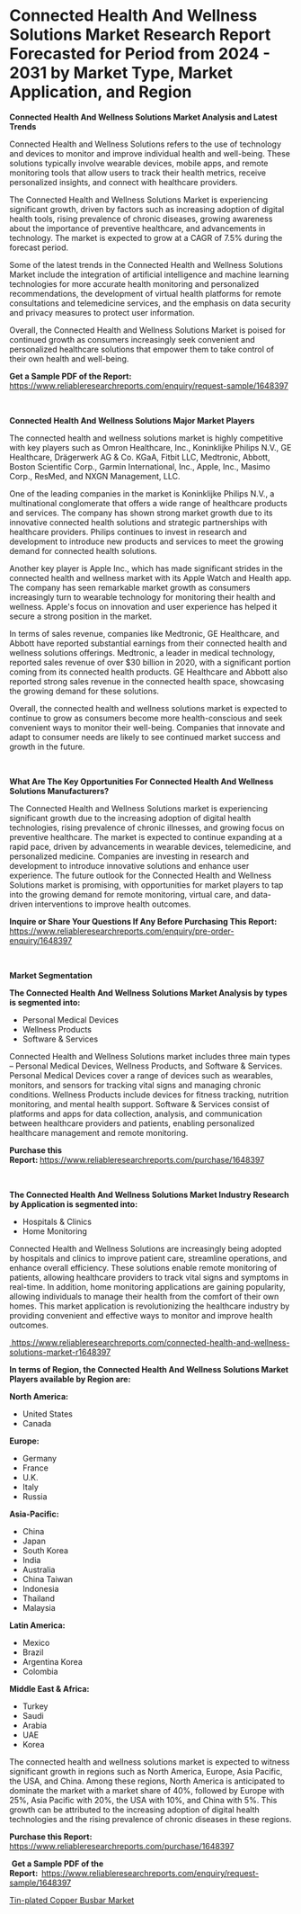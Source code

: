 <p><h1>Connected Health And Wellness Solutions Market Research Report Forecasted for Period from 2024 -  2031 by Market Type, Market Application, and Region</h1></p><p><strong>Connected Health And Wellness Solutions Market Analysis and Latest Trends</strong></p>
<p><p>Connected Health and Wellness Solutions refers to the use of technology and devices to monitor and improve individual health and well-being. These solutions typically involve wearable devices, mobile apps, and remote monitoring tools that allow users to track their health metrics, receive personalized insights, and connect with healthcare providers.</p><p>The Connected Health and Wellness Solutions Market is experiencing significant growth, driven by factors such as increasing adoption of digital health tools, rising prevalence of chronic diseases, growing awareness about the importance of preventive healthcare, and advancements in technology. The market is expected to grow at a CAGR of 7.5% during the forecast period.</p><p>Some of the latest trends in the Connected Health and Wellness Solutions Market include the integration of artificial intelligence and machine learning technologies for more accurate health monitoring and personalized recommendations, the development of virtual health platforms for remote consultations and telemedicine services, and the emphasis on data security and privacy measures to protect user information.</p><p>Overall, the Connected Health and Wellness Solutions Market is poised for continued growth as consumers increasingly seek convenient and personalized healthcare solutions that empower them to take control of their own health and well-being.</p></p>
<p><strong>Get a Sample PDF of the Report:&nbsp;</strong> <a href="https://www.reliableresearchreports.com/enquiry/request-sample/1648397">https://www.reliableresearchreports.com/enquiry/request-sample/1648397</a></p>
<p>&nbsp;</p>
<p><strong>Connected Health And Wellness Solutions Major Market Players</strong></p>
<p><p>The connected health and wellness solutions market is highly competitive with key players such as Omron Healthcare, Inc., Koninklijke Philips N.V., GE Healthcare, Drägerwerk AG & Co. KGaA, Fitbit LLC, Medtronic, Abbott, Boston Scientific Corp., Garmin International, Inc., Apple, Inc., Masimo Corp., ResMed, and NXGN Management, LLC.</p><p>One of the leading companies in the market is Koninklijke Philips N.V., a multinational conglomerate that offers a wide range of healthcare products and services. The company has shown strong market growth due to its innovative connected health solutions and strategic partnerships with healthcare providers. Philips continues to invest in research and development to introduce new products and services to meet the growing demand for connected health solutions.</p><p>Another key player is Apple Inc., which has made significant strides in the connected health and wellness market with its Apple Watch and Health app. The company has seen remarkable market growth as consumers increasingly turn to wearable technology for monitoring their health and wellness. Apple's focus on innovation and user experience has helped it secure a strong position in the market.</p><p>In terms of sales revenue, companies like Medtronic, GE Healthcare, and Abbott have reported substantial earnings from their connected health and wellness solutions offerings. Medtronic, a leader in medical technology, reported sales revenue of over $30 billion in 2020, with a significant portion coming from its connected health products. GE Healthcare and Abbott also reported strong sales revenue in the connected health space, showcasing the growing demand for these solutions.</p><p>Overall, the connected health and wellness solutions market is expected to continue to grow as consumers become more health-conscious and seek convenient ways to monitor their well-being. Companies that innovate and adapt to consumer needs are likely to see continued market success and growth in the future.</p></p>
<p>&nbsp;</p>
<p><strong>What Are The Key Opportunities For Connected Health And Wellness Solutions Manufacturers?</strong></p>
<p><p>The Connected Health and Wellness Solutions market is experiencing significant growth due to the increasing adoption of digital health technologies, rising prevalence of chronic illnesses, and growing focus on preventive healthcare. The market is expected to continue expanding at a rapid pace, driven by advancements in wearable devices, telemedicine, and personalized medicine. Companies are investing in research and development to introduce innovative solutions and enhance user experience. The future outlook for the Connected Health and Wellness Solutions market is promising, with opportunities for market players to tap into the growing demand for remote monitoring, virtual care, and data-driven interventions to improve health outcomes.</p></p>
<p><strong>Inquire or Share Your Questions If Any Before Purchasing This Report:</strong> <a href="https://www.reliableresearchreports.com/enquiry/pre-order-enquiry/1648397">https://www.reliableresearchreports.com/enquiry/pre-order-enquiry/1648397</a></p>
<p>&nbsp;</p>
<p><strong>Market Segmentation</strong></p>
<p><strong>The Connected Health And Wellness Solutions Market Analysis by types is segmented into:</strong></p>
<p><ul><li>Personal Medical Devices</li><li>Wellness Products</li><li>Software & Services</li></ul></p>
<p><p>Connected Health and Wellness Solutions market includes three main types – Personal Medical Devices, Wellness Products, and Software & Services. Personal Medical Devices cover a range of devices such as wearables, monitors, and sensors for tracking vital signs and managing chronic conditions. Wellness Products include devices for fitness tracking, nutrition monitoring, and mental health support. Software & Services consist of platforms and apps for data collection, analysis, and communication between healthcare providers and patients, enabling personalized healthcare management and remote monitoring.</p></p>
<p><strong>Purchase this Report:&nbsp;</strong><a href="https://www.reliableresearchreports.com/purchase/1648397">https://www.reliableresearchreports.com/purchase/1648397</a></p>
<p>&nbsp;</p>
<p><strong>The Connected Health And Wellness Solutions Market Industry Research by Application is segmented into:</strong></p>
<p><ul><li>Hospitals & Clinics</li><li>Home Monitoring</li></ul></p>
<p><p>Connected Health and Wellness Solutions are increasingly being adopted by hospitals and clinics to improve patient care, streamline operations, and enhance overall efficiency. These solutions enable remote monitoring of patients, allowing healthcare providers to track vital signs and symptoms in real-time. In addition, home monitoring applications are gaining popularity, allowing individuals to manage their health from the comfort of their own homes. This market application is revolutionizing the healthcare industry by providing convenient and effective ways to monitor and improve health outcomes.</p></p>
<p><a href="https://www.reliableresearchreports.com/connected-health-and-wellness-solutions-market-r1648397">&nbsp;https://www.reliableresearchreports.com/connected-health-and-wellness-solutions-market-r1648397</a></p>
<p><strong>In terms of Region, the Connected Health And Wellness Solutions Market Players available by Region are:</strong></p>
<p>
    <p> <strong> North America: </strong>
        <ul>
            <li>United States</li>
            <li>Canada</li>
        </ul>
        </p> 
    <p> <strong> Europe: </strong>
        <ul>
            <li>Germany</li>
            <li>France</li>
            <li>U.K.</li>
            <li>Italy</li>
            <li>Russia</li>
        </ul>
        </p> 
    <p> <strong> Asia-Pacific: </strong>
        <ul>
            <li>China</li>
            <li>Japan</li>
            <li>South Korea</li>
            <li>India</li>
            <li>Australia</li>
            <li>China Taiwan</li>
            <li>Indonesia</li>
            <li>Thailand</li>
            <li>Malaysia</li>
        </ul>
        </p> 
    <p> <strong> Latin America: </strong>
        <ul>
            <li>Mexico</li>
            <li>Brazil</li>
            <li>Argentina Korea</li>
            <li>Colombia</li>
        </ul>
        </p> 
    <p> <strong> Middle East & Africa: </strong>
        <ul>
            <li>Turkey</li>
            <li>Saudi</li>
            <li>Arabia</li>
            <li>UAE</li>
            <li>Korea</li>
        </ul>
    </p>
    </p>
<p><p>The connected health and wellness solutions market is expected to witness significant growth in regions such as North America, Europe, Asia Pacific, the USA, and China. Among these regions, North America is anticipated to dominate the market with a market share of 40%, followed by Europe with 25%, Asia Pacific with 20%, the USA with 10%, and China with 5%. This growth can be attributed to the increasing adoption of digital health technologies and the rising prevalence of chronic diseases in these regions.</p></p>
<p><strong>Purchase this Report: </strong><a href="https://www.reliableresearchreports.com/purchase/1648397">https://www.reliableresearchreports.com/purchase/1648397</a></p>
<p>&nbsp;<strong>Get a Sample PDF of the Report:&nbsp;&nbsp;</strong><a href="https://www.reliableresearchreports.com/enquiry/request-sample/1648397">https://www.reliableresearchreports.com/enquiry/request-sample/1648397</a></p>
<p><strong></strong></p>
<p><p><a href="https://view.publitas.com/reportprime-1/insights-into-the-tin-plated-copper-busbar-industry-market-financial-status-market-size-and-revenue-analysis-up-to-2031/">Tin-plated Copper Busbar Market</a></p></p>